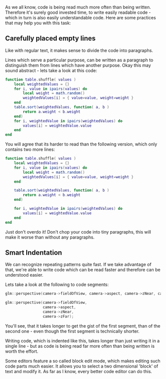 <!-- 
.. title: Code readability
.. slug: code-readability
.. date: 01/08/2015 10:23:08 PM UTC+02:00
.. tags: programming
.. link: 
.. description: Hints wich help writing code thats easy and fast to read.
.. type: text
-->

As we all know, code is being read much more often than being written.
Therefore it's surely good invested time, to write easily readable code -
which in turn is also easily understandable code.
Here are some practices that may help you with this task:

<!-- TEASER_END -->


Carefully placed empty lines
----------------------------

Like with regular text, it makes sense to divide the code into paragraphs.

Lines which serve a particular purpose, can be written as a paragraph to
distinguish them from lines which have another purpose.
Okay this may sound abstract - lets take a look at this code:

```lua
function table.shuffle( values )
    local weightedValues = {}
    for i, value in ipairs(values) do
        local weight = math.random()
        weightedValues[i] = { value=value, weight=weight }
    end
    table.sort(weightedValues, function( a, b )
        return a.weight < b.weight
    end)
    for i, weightedValue in ipairs(weightedValues) do
        values[i] = weightedValue.value
    end
end
```

You will agree that its harder to read than the following version,
which only contains two more lines:

```lua
function table.shuffle( values )
    local weightedValues = {}
    for i, value in ipairs(values) do
        local weight = math.random()
        weightedValues[i] = { value=value, weight=weight }
    end

    table.sort(weightedValues, function( a, b )
        return a.weight < b.weight
    end)

    for i, weightedValue in ipairs(weightedValues) do
        values[i] = weightedValue.value
    end
end
```

Just don't overdo it!  Don't chop your code into tiny paragraphs, this will
make it worse than without any paragraphs.


Smart Indentation
-----------------

We can recognize repeating patterns quite fast.  If we take advantage of that,
we're able to write code which can be read faster and therefore can be
understood easier.

Lets take a look at the following to code segments:

```cpp
glm::perspective(camera->fieldOfView, camera->aspect, camera->zNear, camera->zFar);
```

```cpp
glm::perspective(camera->fieldOfView,
                 camera->aspect,
                 camera->zNear,
                 camera->zFar);
```

You'll see, that it takes longer to get the gist of the first segment, than
of the second one - even though the first segment is technically shorter.

Writing code, which is indented like this, takes longer than just writing
it in a single line - but as code is being read far more often than being
written is worth the effort.

Some editors feature a so called block edit mode, which makes editing such
code parts much easier.  It allows you to select a two dimensional 'block'
of text and modify it.  As far as I know, every better code editor can do
this.
